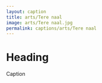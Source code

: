 ```yaml
---
layout: caption
title: arts/Tere naal
image: arts/Tere naal.jpg
permalink: captions/arts/Tere naal
---
```

# Heading
Caption

